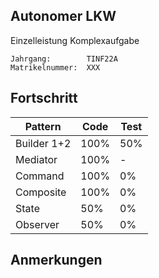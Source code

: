 ## Autonomer LKW
Einzelleistung Komplexaufgabe
```code
Jahrgang:        TINF22A
Matrikelnummer:  XXX
```

## Fortschritt

| Pattern     | Code | Test |
|-------------|------|------|
| Builder 1+2 | 100% | 50%  |
| Mediator    | 100% | -    |
| Command     | 100% | 0%   |
| Composite   | 100% | 0%   |
| State       | 50%  | 0%   |
| Observer    | 50%  | 0%   |

## Anmerkungen